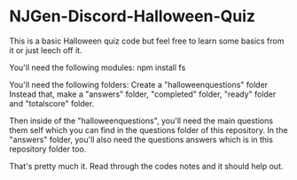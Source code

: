 # NJGen-Discord-Halloween-Quiz

This is a basic Halloween quiz code but feel free to learn some basics from it or just leech off it.

You'll need the following modules:
npm install fs

You'll need the following folders:
Create a "halloweenquestions" folder
Instead that, make a "answers" folder, "completed" folder, "ready" folder and "totalscore" folder.

Then inside of the "halloweenquestions", you'll need the main questions them self which you can find in the questions folder of this repository.
In the "answers" folder, you'll also need the questions answers which is in this repository folder too.

That's pretty much it. Read through the codes notes and it should help out.
